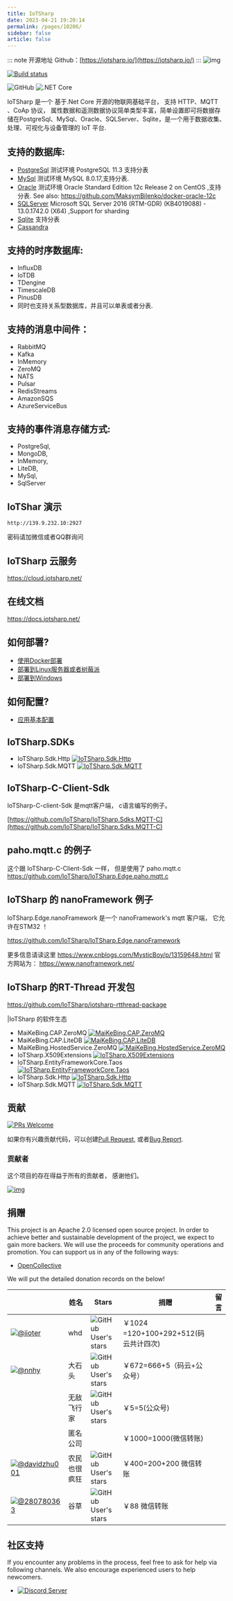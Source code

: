```yaml
---
title: IoTSharp
date: 2023-04-21 19:20:14
permalink: /pages/10206/
sidebar: false
article: false
---
```

::: note 开源地址
Github：[https://iotsharp.io/](https://iotsharp.io/)
::: 
![img](/img/open/10206/8573431d8a1cee72ff7fbf390e08158c.png)

[![Build status](https://ci.appveyor.com/api/projects/status/5o23f5vss89ct2lw/branch/master?svg=true)](https://ci.appveyor.com/project/MaiKeBing/iotsharp/branch/master)

![GitHub](https://img.shields.io/github/license/iotsharp/iotsharp.svg) ![.NET Core](https://github.com/IoTSharp/IoTSharp/workflows/.NET%20Core/badge.svg?branch=master)

IoTSharp 是一个 基于.Net Core 开源的物联网基础平台， 支持 HTTP、MQTT 、CoAp 协议， 属性数据和遥测数据协议简单类型丰富，简单设置即可将数据存储在PostgreSql、MySql、Oracle、SQLServer、Sqlite，是一个用于数据收集、处理、可视化与设备管理的 IoT 平台.

## 支持的数据库:

- [PostgreSql](IoTSharp/appsettings.PostgreSql.json) 测试环境 PostgreSQL 11.3 支持分表
- [MySql](IoTSharp/appsettings.MySql.json) 测试环境 MySQL 8.0.17,支持分表.
- [Oracle](IoTSharp/appsettings.Oracle.json) 测试环境 Oracle Standard Edition 12c Release 2 on CentOS ,支持分表. See also: https://github.com/MaksymBilenko/docker-oracle-12c
- [SQLServer](IoTSharp/appsettings.SQLServer.json) Microsoft SQL Server 2016 (RTM-GDR) (KB4019088) - 13.0.1742.0 (X64) ,Support for sharding
- [Sqlite](IoTSharp/appsettings.Sqlite.json) 支持分表
- [Cassandra](IoTSharp/appsettings.Cassandra.json)

## 支持的时序数据库:

- InfluxDB
- IoTDB
- TDengine
- TimescaleDB
- PinusDB
- 同时也支持关系型数据库，并且可以单表或者分表.

## 支持的消息中间件：

- RabbitMQ
- Kafka
- InMemory
- ZeroMQ
- NATS
- Pulsar
- RedisStreams
- AmazonSQS
- AzureServiceBus

## 支持的事件消息存储方式:

- PostgreSql,
- MongoDB,
- InMemory,
- LiteDB,
- MySql,
- SqlServer

## IoTShar 演示

```
http://139.9.232.10:2927  
```

密码请加微信或者QQ群询问

## IoTSharp 云服务

https://cloud.iotsharp.net/

## 在线文档

https://docs.iotsharp.net/

## 如何部署?

- [使用Docker部署](https://docs.iotsharp.net/docs/tutorial-basics/deploy_by_docker)
- [部署到Linux服务器或者树莓派](https://docs.iotsharp.net/docs/tutorial-basics/deploy_linux)
- [部署到Windows](https://docs.iotsharp.net/docs/tutorial-basics/deploy_win)

## 如何配置?

- [应用基本配置](https://docs.iotsharp.net/docs/tutorial-basics/appsettings)

## IoTSharp.SDKs

- IoTSharp.Sdk.Http [![IoTSharp.Sdk.Http](https://img.shields.io/nuget/v/IoTSharp.Sdk.Http.svg)](https://www.nuget.org/packages/IoTSharp.Sdk.Http/)
- IoTSharp.Sdk.MQTT [![IoTSharp.Sdk.MQTT](https://img.shields.io/nuget/v/IoTSharp.Sdk.MQTT.svg)](https://www.nuget.org/packages/IoTSharp.Sdk.MQTT/)

## IoTSharp-C-Client-Sdk

IoTSharp-C-client-Sdk 是mqtt客户端， c语言编写的例子。

[https://github.com/IoTSharp/IoTSharp.Sdks.MQTT-C](https://github.com/IoTSharp/IoTSharp.Sdks.MQTT-C)

## paho.mqtt.c 的例子

这个跟 IoTSharp-C-Client-Sdk 一样， 但是使用了 paho.mqtt.c https://github.com/IoTSharp/IoTSharp.Edge.paho.mqtt.c

## IoTSharp 的 nanoFramework 例子

IoTSharp.Edge.nanoFramework 是一个 nanoFramework's mqtt 客户端， 它允许在STM32 ！

https://github.com/IoTSharp/IoTSharp.Edge.nanoFramework

更多信息请读这里 https://www.cnblogs.com/MysticBoy/p/13159648.html 官方网站为： https://www.nanoframework.net/

## IoTSharp 的RT-Thread 开发包

https://github.com/IoTSharp/iotsharp-rtthread-package

|IoTSharp 的软件生态

- MaiKeBing.CAP.ZeroMQ [![MaiKeBing.CAP.ZeroMQ](https://img.shields.io/nuget/v/MaiKeBing.CAP.ZeroMQ.svg)](https://www.nuget.org/packages/MaiKeBing.CAP.ZeroMQ/)
- MaiKeBing.CAP.LiteDB [![MaiKeBing.CAP.LiteDB](https://img.shields.io/nuget/v/MaiKeBing.CAP.LiteDB.svg)](https://www.nuget.org/packages/MaiKeBing.CAP.LiteDB/)
- MaiKeBing.HostedService.ZeroMQ [![MaiKeBing.HostedService.ZeroMQ](https://img.shields.io/nuget/v/MaiKeBing.HostedService.ZeroMQ.svg)](https://www.nuget.org/packages/MaiKeBing.HostedService.ZeroMQ/)
- IoTSharp.X509Extensions [![IoTSharp.X509Extensions](https://img.shields.io/nuget/v/IoTSharp.X509Extensions.svg)](https://www.nuget.org/packages/IoTSharp.X509Extensions/)
- IoTSharp.EntityFrameworkCore.Taos [![IoTSharp.EntityFrameworkCore.Taos](https://img.shields.io/nuget/v/IoTSharp.EntityFrameworkCore.Taos.svg)](https://www.nuget.org/packages/IoTSharp.EntityFrameworkCore.Taos/)
- IoTSharp.Sdk.Http [![IoTSharp.Sdk.Http](https://img.shields.io/nuget/v/IoTSharp.Sdk.Http.svg)](https://www.nuget.org/packages/IoTSharp.Sdk.Http/)
- IoTSharp.Sdk.MQTT [![IoTSharp.Sdk.MQTT](https://img.shields.io/nuget/v/IoTSharp.Sdk.MQTT.svg)](https://www.nuget.org/packages/IoTSharp.Sdk.MQTT/)

## 贡献

[![PRs Welcome](https://img.shields.io/badge/PRs-welcome-brightgreen.svg?style=flat-square)](https://github.com/IoTSharp/IoTSharp/pulls)

如果你有兴趣贡献代码，可以创建[Pull Request](https://github.com/IoTSharp/IoTSharp/pulls), 或者[Bug Report](https://github.com/IoTSharp/IoTSharp/issues/new).

### 贡献者

这个项目的存在得益于所有的贡献者， 感谢他们。



[![img](https://contrib.rocks/image?repo=IoTSharp/IoTSharp)](https://github.com/IoTSharp/IoTSharp/graphs/contributors)

## 捐赠

This project is an Apache 2.0 licensed open source project. In order to achieve better and sustainable development of the project, we expect to gain more backers. We will use the proceeds for community operations and promotion. You can support us in any of the following ways:

- [OpenCollective](https://opencollective.com/IoTSharp)

We will put the detailed donation records on the below!

|                                                              | 姓名         | Stars                                                        | 捐赠                                  | 留言 |
| ------------------------------------------------------------ | ------------ | ------------------------------------------------------------ | ------------------------------------- | ---- |
| [![@iioter](https://avatars.githubusercontent.com/u/29589505?s=80&v=4)](https://github.com/iioter) | whd          | ![GitHub User's stars](https://img.shields.io/github/stars/iioter?affiliations=OWNER%2CCOLLABORATOR%2CORGANIZATION_MEMBER&style=for-the-badge) | ￥1024 =120+100+292+512(码云共计四次) |      |
| [![@nnhy](https://avatars.githubusercontent.com/u/506367?s=80&v=4)](https://github.com/nnhy) | 大石头       | ![GitHub User's stars](https://img.shields.io/github/stars/nnhy?affiliations=OWNER%2CCOLLABORATOR%2CORGANIZATION_MEMBER&style=for-the-badge) | ￥672=666+5（码云+公众号）            |      |
|                                                              | 无敌飞行家   | ![GitHub User's stars](https://img.shields.io/github/stars/hehaoyu_2014?affiliations=OWNER%2CCOLLABORATOR%2CORGANIZATION_MEMBER&style=for-the-badge) | ￥5=5(公众号)                         |      |
|                                                              | 匿名公司     |                                                              | ￥1000=1000(微信转账)                 |      |
| [![@davidzhu001](https://avatars.githubusercontent.com/u/9436230?s=80&v=4)](https://github.com/davidzhu001) | 农民也很疯狂 | ![GitHub User's stars](https://img.shields.io/github/stars/davidzhu001?affiliations=OWNER%2CCOLLABORATOR%2CORGANIZATION_MEMBER&style=for-the-badge) | ￥400=200+200 微信转账                |      |
| [![@280780363](https://avatars.githubusercontent.com/u/20083278?s=80&v=4)](https://github.com/280780363) | 谷草         | ![GitHub User's stars](https://img.shields.io/github/stars/280780363?affiliations=OWNER%2CCOLLABORATOR%2CORGANIZATION_MEMBER&style=for-the-badge) | ￥88 微信转账                         |      |

## 社区支持

If you encounter any problems in the process, feel free to ask for help via following channels. We also encourage experienced users to help newcomers.

- [![Discord Server](https://img.shields.io/discord/895689311612178442?color=%237289DA&label=IoTSharp&logo=discord&logoColor=white&style=flat-square)](https://discord.gg/My6PaTmUvu)